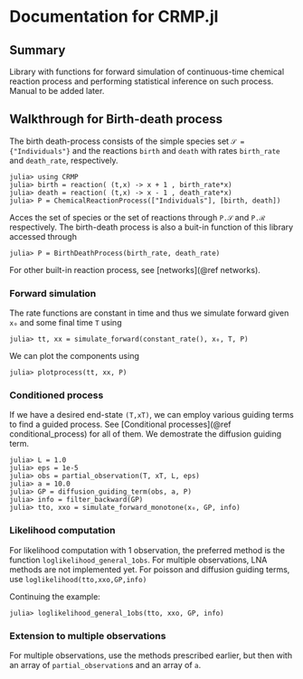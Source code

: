 # Documentation for CRMP.jl

## Summary

Library with functions for forward simulation of continuous-time chemical reaction process and performing statistical inference on such process. Manual to be added later.

## Walkthrough for Birth-death process
The birth death-process consists of the simple species set `𝒮 = {"Individuals"}`
and the reactions `birth` and `death` with rates `birth_rate` and `death_rate`, respectively.
```julia-repl
julia> using CRMP
julia> birth = reaction( (t,x) -> x + 1 , birth_rate*x)
julia> death = reaction( (t,x) -> x - 1 , death_rate*x)
julia> P = ChemicalReactionProcess(["Individuals"], [birth, death])
```

Acces the set of species or the set of reactions through `P.𝒮` and `P.ℛ` respectively.
The birth-death process is also a buit-in function of this library accessed through
```@julia-repl
julia> P = BirthDeathProcess(birth_rate, death_rate)
```
For other built-in reaction process, see [networks](@ref networks).

### Forward simulation

The rate functions are constant in time and thus we simulate forward given `x₀` and some final time `T` using
```julia-repl
julia> tt, xx = simulate_forward(constant_rate(), x₀, T, P)
```
We can plot the components using 
```julia-repl
julia> plotprocess(tt, xx, P)
```

### Conditioned process
If we have a desired end-state `(T,xT)`, we can employ various guiding terms to find a guided process. See [Conditional processes](@ref conditional_process) for all of them. We demostrate the diffusion guiding term.
```julia-repl
julia> L = 1.0
julia> eps = 1e-5
julia> obs = partial_observation(T, xT, L, eps)
julia> a = 10.0
julia> GP = diffusion_guiding_term(obs, a, P)
julia> info = filter_backward(GP)
julia> tto, xxo = simulate_forward_monotone(x₀, GP, info)
```


### Likelihood computation

For likelihood computation with 1 observation, the preferred method is the function `loglikelihood_general_1obs`. For multiple observations, LNA methods are not implemented yet. For poisson and diffusion guiding terms, use `loglikelihood(tto,xxo,GP,info)`

Continuing the example:
```julia-repl
julia> loglikelihood_general_1obs(tto, xxo, GP, info)
``` 

### Extension to multiple observations
For multiple observations, use the methods prescribed earlier, but then with an array of `partial_observation`s and an array of `a`.
